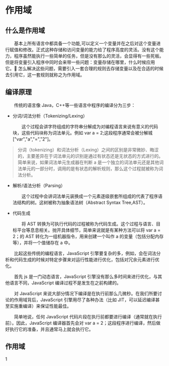 # 作用域

## 什么是作用域

&emsp;&emsp;基本上所有语言中都具备一个功能,可以定义一个变量并在之后对这个变量进行赋值和修改。正式这种存储和访问变量的能力给了程序高度的灵活。没有这个能力，程序虽然能执行一些简单的任务，但是没有那么的灵活，会显得有一些死板。但是将变量引入程序中同时会来带一些问题：变量存储在哪里，什么时候应用它。 怎么解决这些问题，需要引入一套合理的规则去存储变量以及在合适的时候去引用它，这一套规则就称之为作用域。

## 编译原理

&emsp;&emsp;传统的语言像 Java，C++等一些语言中程序的编译分为三步：

- 分词/词法分析（Tokenizing/Lexing）

  &emsp;&emsp;这个过程会讲字符组成的字符串分解成为对编程语言来说有意义的代码块，这些代码块称为词法单元。例如 var a = 2;这段程序通常会被分解城["var","a","=","2"]。

> 分词（tokenizing）和词法分析（Lexing）之间的区别是非常微妙、晦涩的，主要差异在于词法单元的识别是通过有状态还是无状态的方式进行的。简单来说，如果词法单元生成器在判断 a 是一个独立的词法单元还是其他词法单元的一部分时，调用的是有状态的解析规则，那么这个过程就被称为词法分析。

- 解析/语法分析（Parsing）

  &emsp;&emsp;这个过程中会讲词法单元装换成一个元素逐级嵌套所组成的代表了程序语法结构的树。这树被称为抽象语法树（Abstract Syntax Tree,AST）。

- 代码生成

  &emsp;&emsp;将 AST 转换为可执行代码的过程被称为代码生成。这个过程与语言、目标平台等息息相关。抛开具体细节，简单来说就是有某种方法可以将 var a = 2；的 AST 转化为一组机器指令，用来创建一个叫作 a 的变量（包括分配内存等），并将一个值储存在 a 中。

&emsp;&emsp;比起这些传统的编程语言，JavaScript 引擎要复杂的多，例如，会在词法分析和代码生成的时候对特定步骤来对运行性能进行优化，包括对冗余元素进行优化。

&emsp;&emsp;首先 js 是一门动态语言，JavaScript 引擎没有那么多时间来进行优化，与其他语言不同，JavaScript 编译过程不是发生在之前构建的。

&emsp;&emsp;对 JavaScript 来说大部分情况下编译是在执行前那么几微秒。在我们所要讨论的作用域背后，JavaScript 引擎用尽了各种办法（比如 JIT，可以延迟编译甚至实施重编译）来保证性能最佳。

&emsp;&emsp;简单地说，任何 JavaScript 代码片段在执行前都要进行编译（通常就在执行前）。因此，JavaScript 编译器首先会对 var a = 2；这段程序进行编译，然后做好执行它的准备，并且通常马上就会执行它。

## 作用域

1
